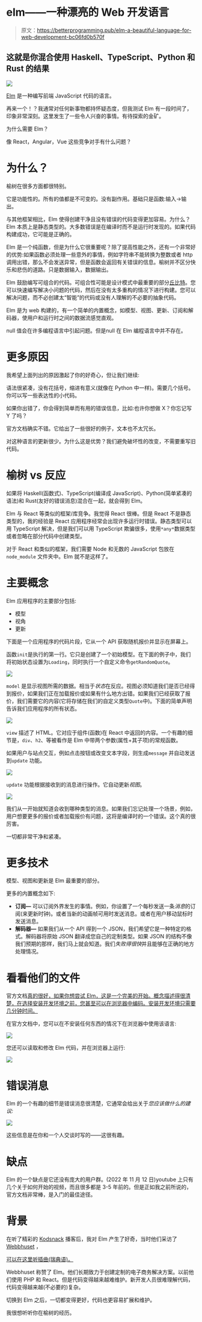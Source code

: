 # elm——一种漂亮的 Web 开发语言

> 原文：<https://betterprogramming.pub/elm-a-beautiful-language-for-web-development-bc06fd0b570f>

## 这就是你混合使用 Haskell、TypeScript、Python 和 Rust 的结果

![](img/63867b39f0ec775e8573da0e30ce60ae.png)

[Elm](https://elm-lang.org/) 是一种编写前端 JavaScript 代码的语言。

再来一个！？我通常对任何新事物都持怀疑态度，但我测试 Elm 有一段时间了，印象非常深刻。这里发生了一些令人兴奋的事情。有待探索的金矿。

为什么需要 Elm？

像 React，Angular，Vue 这些竞争对手有什么问题？

# 为什么？

榆树在很多方面都很特别。

它是功能性的。所有的值都是不可变的。没有副作用。基础只是函数:输入→输出。

与其他框架相比，Elm 使得创建干净且没有错误的代码变得更加容易。为什么？Elm 本质上是静态类型的。大多数错误是在编译时而不是运行时发现的。如果代码构建成功，它可能是正确的。

Elm 是一个纯函数，但是为什么它很重要呢？除了提高性能之外，还有一个非常好的优势:如果函数必须处理一些意外的事情，例如字符串不能转换为整数或者 http 调用出错，那么不会发送异常，但是函数会返回有关错误的信息。榆树并不区分快乐和悲伤的道路。只是数据输入，数据输出。

Elm 鼓励编写可组合的代码。可组合性可能是设计模式中最重要的部分[丘比特](https://dannorth.net/2022/02/10/cupid-for-joyful-coding/)。您可以快速编写解决小问题的代码，然后在没有太多重构的情况下进行构建。您可以解决问题，而不必创建太“智能”的代码或没有人理解的不必要的抽象代码。

Elm 是为 web 构建的，有一个简单的内置概念，如模型、视图、更新、订阅和解码器，使用户和运行时之间的数据流感觉直观。

null 值会在许多编程语言中引起问题。但是null 在 Elm 编程语言中并不存在。

# 更多原因

我希望上面列出的原因激起了你的好奇心，但让我们继续:

语法很紧凑，没有花括号，缩进有意义(就像在 Python 中一样)。需要几个括号。你可以写一些表达性的小代码。

如果你出错了，你会得到简单而有用的错误信息，比如:也许你想做 X？你忘记写 Y 了吗？

官方文档确实不错。它给出了一些很好的例子，文本也不太冗长。

对这种语言的更新很少。为什么这是优势？我们避免破坏性的改变，不需要重写旧代码。

# 榆树 vs 反应

如果将 Haskell(函数式)、TypeScript(编译成 JavaScript)、Python(简单紧凑的语法)和 Rust(友好的错误消息)混合在一起，就会得到 Elm。

Elm 与 React 等类似的框架/库竞争。我觉得 React 很棒。但是 React 不是静态类型的，我的经验是 React 应用程序经常会出现许多运行时错误。静态类型可以用 TypeScript 解决，但是我们可以用 TypeScript 欺骗很多，使用`*any*`数据类型或者忽略在部分代码中创建类型。

对于 React 和类似的框架，我们需要 Node 和无数的 JavaScript 包放在`node_module` 文件夹中。Elm 就不是这样了。

# 主要概念

Elm 应用程序的主要部分包括:

*   模型
*   视角
*   更新

下面是一个应用程序的代码片段，它从一个 API 获取随机报价并显示在屏幕上。

函数`init`是执行的第一行。它只是创建了一个初始模型。在下面的例子中，我们将初始状态设置为`Loading`，同时执行一个自定义命令`getRandomQuote`。

![](img/ab59e7040c01f98a779bcbd85c03c146.png)

`model` 是显示视图所需的数据。相当于*状态*在反应。视图必须知道我们是否已经得到报价，如果我们正在加载报价或如果有什么地方出错。如果我们已经获取了报价，我们需要它的内容(它将存储在我们的自定义类型`Quote`中)。下面的简单声明告诉我们应用程序的所有状态。

![](img/367ff5e9392082f543e7ceb6865e802d.png)

`view` 描述了 HTML。它对应于组件(函数)在 React 中返回的内容。一个有趣的细节是，`div`、`h2`、等被看作是 Elm 中带两个参数(属性+其子项)的常规函数。

如果用户与站点交互，例如点击按钮或改变文本字段，则生成`message` 并自动发送到`update` 功能。

![](img/06f2c58c7814a1fca4d0d7f37f15621b.png)

`update` 功能根据接收到的消息进行操作。它自动更新*视图*。

![](img/2f40243c69099a212f0578a777da7b1c.png)

我们从一开始就知道会收到哪种类型的消息。如果我们忘记处理一个场景，例如，用户想要更多的报价或者加载报价有问题，这将是编译时的一个错误。这个真的很厉害。

一切都非常干净和紧凑。

# 更多技术

模型、视图和更新是 Elm 最重要的部分。

更多的内置概念如下:

*   **订阅—** 可以订阅外界发生的事情。例如，你设置了一个每秒发送一条*消息*的订阅(来更新时钟)。或者当新的动画帧可用时发送消息。或者在用户移动鼠标时发送消息。
*   **解码器—** 如果我们从一个 API 得到一个 JSON，我们希望它是一种特定的格式。解码器将原始 JSON 翻译成您自己的定制类型。如果 JSON 的结构不像我们预期的那样，我们马上就会知道。我们*失败得很快*并且能够在正确的地方处理情况。

# 看看他们的文件

官方文档[真的很好，如果你想尝试 Elm，这是一个完美的开始。概念描述得很清楚，在选择安装开发环境之前，您甚至可以在浏览器中编码。安装开发环境只需要几分钟时间。](https://guide.elm-lang.org/)

在官方文档中，您可以在不安装任何东西的情况下在浏览器中使用该语言:

![](img/fc4ed9c4558fab143a7ca70ca81b6c85.png)

您还可以读取和修改 Elm 代码，并在浏览器上运行:

![](img/1d683ef05336c952c2d49dfba3dd722f.png)

# 错误消息

Elm 的一个有趣的细节是错误消息很清楚，它通常会给出关于*您应该做什么的建议:*

![](img/82e54c5eed87ca72e4b0f043c1189d70.png)

这些信息是在你和一个人交谈时写的——这很有趣。

# 缺点

Elm 的一个缺点是它还没有庞大的用户群。(2022 年 11 月 12 日)youtube 上只有几个关于如何开始的视频，而且很多都是 3-5 年前的。但是正如我之前所说的，官方文档非常棒，是入门的最佳途径。

# 背景

在听了精彩的 [Kodsnack](https://kodsnack.se/) 播客后，我对 Elm 产生了好奇，当时他们采访了 [Webbhuset](https://webbhuset.se/) ，

[可以在这里听插曲(瑞典语)。](https://kodsnack.se/498/)

Webbhuset 称赞了 Elm。他们长期致力于创建定制的电子商务解决方案。以前他们使用 PHP 和 React。但是代码变得越来越难维护。新开发人员很难理解代码，代码变得越来越(不必要的)复杂。

切换到 Elm 之后，一切都变得更好，代码也更容易扩展和维护。

我很想听听你在榆树的经历。
